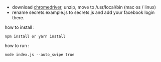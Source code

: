 - download [chromedriver](https://chromedriver.chromium.org/), unzip, move to /usr/local/bin (mac os / linux)
- rename secrets.example.js to secrets.js and add your facebook login there.


how to install :
```
npm install or yarn install
```

how to run :
```
node index.js --auto_swipe true
```